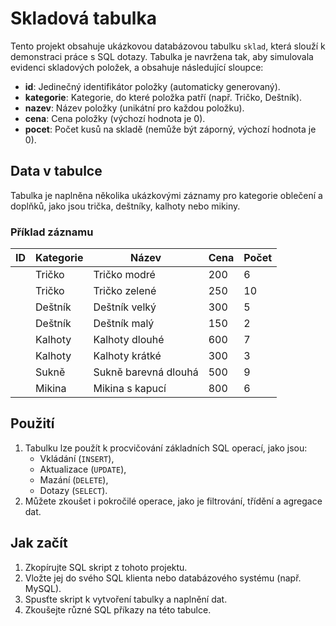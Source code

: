 # Skladová tabulka

Tento projekt obsahuje ukázkovou databázovou tabulku `sklad`, která slouží k demonstraci práce s SQL dotazy. Tabulka je navržena tak, aby simulovala evidenci skladových položek, a obsahuje následující sloupce:

- **id**: Jedinečný identifikátor položky (automaticky generovaný).
- **kategorie**: Kategorie, do které položka patří (např. Tričko, Deštník).
- **nazev**: Název položky (unikátní pro každou položku).
- **cena**: Cena položky (výchozí hodnota je 0).
- **pocet**: Počet kusů na skladě (nemůže být záporný, výchozí hodnota je 0).

## Data v tabulce

Tabulka je naplněna několika ukázkovými záznamy pro kategorie oblečení a doplňků, jako jsou trička, deštníky, kalhoty nebo mikiny.

### Příklad záznamu
| ID | Kategorie | Název                | Cena | Počet |
|----|-----------|----------------------|------|-------|
|    | Tričko    | Tričko modré         | 200  | 6     |
|    | Tričko    | Tričko zelené        | 250  | 10    |
|    | Deštník   | Deštník velký        | 300  | 5     |
|    | Deštník   | Deštník malý         | 150  | 2     |
|    | Kalhoty   | Kalhoty dlouhé       | 600  | 7     |
|    | Kalhoty   | Kalhoty krátké       | 300  | 3     |
|    | Sukně     | Sukně barevná dlouhá | 500  | 9     |
|    | Mikina    | Mikina s kapucí      | 800  | 6     |

## Použití

1. Tabulku lze použít k procvičování základních SQL operací, jako jsou:
   - Vkládání (`INSERT`),
   - Aktualizace (`UPDATE`),
   - Mazání (`DELETE`),
   - Dotazy (`SELECT`).
2. Můžete zkoušet i pokročilé operace, jako je filtrování, třídění a agregace dat.

## Jak začít

1. Zkopírujte SQL skript z tohoto projektu.
2. Vložte jej do svého SQL klienta nebo databázového systému (např. MySQL).
3. Spusťte skript k vytvoření tabulky a naplnění dat.
4. Zkoušejte různé SQL příkazy na této tabulce.

